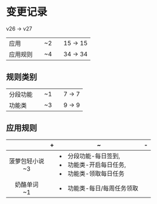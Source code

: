 # 变更记录

v26 -> v27

||||||
|-|:-:|:-:|:-:|:-:|
|应用||~2||15 -> 15|
|应用规则||~4||34 -> 34|

## 规则类别

||||||
|-|:-:|:-:|:-:|:-:|
|分段功能||~1||7 -> 7|
|功能类||~3||9 -> 9|

## 应用规则

||+|~|-|
|:-:|-|-|-|
|菠萝包轻小说<br>~3||<li>分段功能-每日签到,<li>功能类-开启每日任务,<li>功能类-领取每日任务||
|奶酪单词<br>~1||<li>功能类-每日/每周任务领取||
